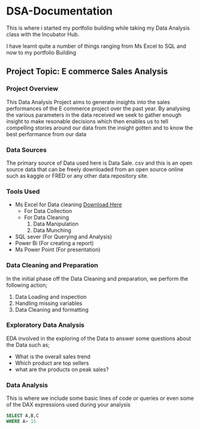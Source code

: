 # DSA-Documentation

This is where i started my portfolio building while taking my Data Analysis class with the Incubator Hub.

I have learnt quite a number of things ranging from Ms Excel to SQL and now to my portfolio Building

## Project Topic: E commerce Sales Analysis 

### Project Overview 

This Data Analysis Project aims to generate insights into the sales performances of the E commerce project over the past year. By analysing the various parameters in the data received we seek to gather enough insight to make resonable decisions which then enables us to tell compelling stories around our data from the insight gotten and to know the best performance from our data

### Data Sources

The primary source of Data used here is Data Sale. csv and this is an open source data that can be freely downloaded from an open source online such as kaggle or FRED or any other data repository site.

### Tools Used 
- Ms Excel for Data cleaning [Download Here](https://www.microsoft.com)
   - For Data Collection
   - For Data Cleaning
      1. Data Manipulation
      2. Data Munching
- SQL sever (For Querying and Analysis)
- Power Bi (For creating a report)
- Ms Power Point (For presentation)

### Data Cleaning and Preparation

In the initial phase off the Data Cleaning and preparation, we perform the following action;
1. Data Loading and inspection
2. Handling missing variables
3. Data Cleaning and formatting

### Exploratory Data Analysis
EDA involved in the exploring of the Data to answer some questions about the Data such as;
- What is the overall sales trend
- Which product are top sellers
- what are the products on peak sales?

### Data Analysis

This is where we include some basic lines of code or queries or even some of the DAX expressions used during your analysis

``` SQL
SELECT A,B,C
WHERE A> 15

```
